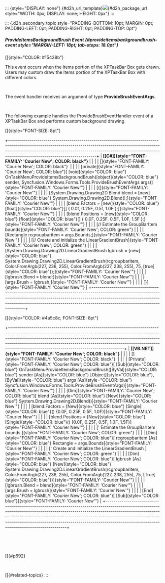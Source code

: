 ::: {style="DISPLAY: none"}
[](ms-xhelp:///?Id=d2h_url_template){#d2h_url_template}![](!package_url!){#d2h_package_url style="WIDTH: 0px; DISPLAY: none; HEIGHT: 0px"}
:::

::: {.d2h_secondary_topic style="PADDING-BOTTOM: 10pt; MARGIN: 0pt; PADDING-LEFT: 0pt; PADDING-RIGHT: 0pt; PADDING-TOP: 0pt"}
##### ProvideItemsBackgroundBrush Event {#provideitemsbackgroundbrush-event style="MARGIN-LEFT: 18pt; tab-stops: 18.0pt"}

[]{style="COLOR: #15428b"} 

This event occurs when the Items portion of the XPTaskBar Box gets drawn. Users may custom draw the Items portion of the XPTaskBar Box with different colors.

 

The event handler receives an argument of type **ProvideBrushEventArgs**.

 

The following example handles the ProvideBrushEventHandler event of a XPTaskBar Box and performs custom background drawing.

[]{style="FONT-SIZE: 8pt"} 

+--------------------------------------------------------------------------------------------------------------------------------------------------------------------------------------------------------------------------------------------------------------------------------------+
| **[\[C#\]]{style="FONT-FAMILY: 'Courier New'; COLOR: black"}**                                                                                                                                                                                                                       |
|                                                                                                                                                                                                                                                                                      |
| []{style="FONT-FAMILY: 'Courier New'; COLOR: black"}                                                                                                                                                                                                                                 |
|                                                                                                                                                                                                                                                                                      |
| [private]{style="FONT-FAMILY: 'Courier New'; COLOR: blue"}[ [void]{style="COLOR: blue"} OnTaskMenuProvideItemsBackgroundBrush([object]{style="COLOR: blue"} sender, Syncfusion.Windows.Forms.Tools.ProvideBrushEventArgs args)]{style="FONT-FAMILY: 'Courier New'"}                  |
|                                                                                                                                                                                                                                                                                      |
| [{]{style="FONT-FAMILY: 'Courier New'"}                                                                                                                                                                                                                                              |
|                                                                                                                                                                                                                                                                                      |
| [System.Drawing.Drawing2D.Blend blend = [new]{style="COLOR: blue"} System.Drawing.Drawing2D.Blend();]{style="FONT-FAMILY: 'Courier New'"}                                                                                                                                            |
|                                                                                                                                                                                                                                                                                      |
| [blend.Factors = [new]{style="COLOR: blue"} [float]{style="COLOR: blue"}\[\] { 0.0f, 0.25F, 0.5f, 1.0F };]{style="FONT-FAMILY: 'Courier New'"}                                                                                                                                       |
|                                                                                                                                                                                                                                                                                      |
| [blend.Positions = [new]{style="COLOR: blue"} [float]{style="COLOR: blue"}\[\] { 0.0F, 0.25F, 0.5F, 1.0F, 1.5F };]{style="FONT-FAMILY: 'Courier New'"}                                                                                                                               |
|                                                                                                                                                                                                                                                                                      |
| [// Estimate the GroupBarItem bounds]{style="FONT-FAMILY: 'Courier New'; COLOR: green"}                                                                                                                                                                                              |
|                                                                                                                                                                                                                                                                                      |
| [Rectangle rcgroupbaritem = args.Bounds;]{style="FONT-FAMILY: 'Courier New'"}                                                                                                                                                                                                        |
|                                                                                                                                                                                                                                                                                      |
| [// Create and initialize the LinearGradientBrush]{style="FONT-FAMILY: 'Courier New'; COLOR: green"}                                                                                                                                                                                 |
|                                                                                                                                                                                                                                                                                      |
| [System.Drawing.Drawing2D.LinearGradientBrush lgbrush = [new]{style="COLOR: blue"} System.Drawing.Drawing2D.LinearGradientBrush(rcgroupbaritem, Color.FromArgb(227, 238, 255), Color.FromArgb(227, 238, 255), 75, [true]{style="COLOR: blue"});]{style="FONT-FAMILY: 'Courier New'"} |
|                                                                                                                                                                                                                                                                                      |
| [lgbrush.Blend = blend;]{style="FONT-FAMILY: 'Courier New'"}                                                                                                                                                                                                                         |
|                                                                                                                                                                                                                                                                                      |
| [args.Brush = lgbrush;]{style="FONT-FAMILY: 'Courier New'"}                                                                                                                                                                                                                          |
|                                                                                                                                                                                                                                                                                      |
| [}]{style="FONT-FAMILY: 'Courier New'"}                                                                                                                                                                                                                                              |
+--------------------------------------------------------------------------------------------------------------------------------------------------------------------------------------------------------------------------------------------------------------------------------------+

[]{style="COLOR: #4a5c8c; FONT-SIZE: 8pt"} 

+----------------------------------------------------------------------------------------------------------------------------------------------------------------------------------------------------------------------------------------------------------------------------------------------------------------------------------------------------------------------------------+
| **[\[VB.NET\]]{style="FONT-FAMILY: 'Courier New'; COLOR: black"}**                                                                                                                                                                                                                                                                                                               |
|                                                                                                                                                                                                                                                                                                                                                                                  |
| []{style="FONT-FAMILY: 'Courier New'; COLOR: black"}                                                                                                                                                                                                                                                                                                                             |
|                                                                                                                                                                                                                                                                                                                                                                                  |
| [Private]{style="FONT-FAMILY: 'Courier New'; COLOR: blue"}[ [Sub]{style="COLOR: blue"} OnTaskMenuProvideItemsBackgroundBrush([ByVal]{style="COLOR: blue"} sender [As]{style="COLOR: blue"} [Object]{style="COLOR: blue"}, [ByVal]{style="COLOR: blue"} args [As]{style="COLOR: blue"} Syncfusion.Windows.Forms.Tools.ProvideBrushEventArgs)]{style="FONT-FAMILY: 'Courier New'"} |
|                                                                                                                                                                                                                                                                                                                                                                                  |
| [Dim]{style="FONT-FAMILY: 'Courier New'; COLOR: blue"}[ blend [As]{style="COLOR: blue"} [New]{style="COLOR: blue"} System.Drawing.Drawing2D.Blend()]{style="FONT-FAMILY: 'Courier New'"}                                                                                                                                                                                         |
|                                                                                                                                                                                                                                                                                                                                                                                  |
| [blend.Factors = [New]{style="COLOR: blue"} [Single]{style="COLOR: blue"}() {0.0F, 0.25F, 0.5F, 1.0F}]{style="FONT-FAMILY: 'Courier New'"}                                                                                                                                                                                                                                       |
|                                                                                                                                                                                                                                                                                                                                                                                  |
| [blend.Positions = [New]{style="COLOR: blue"} [Single]{style="COLOR: blue"}() {0.0F, 0.25F, 0.5F, 1.0F, 1.5F}]{style="FONT-FAMILY: 'Courier New'"}                                                                                                                                                                                                                               |
|                                                                                                                                                                                                                                                                                                                                                                                  |
| [\' Estimate the GroupBarItem bounds ]{style="FONT-FAMILY: 'Courier New'; COLOR: green"}                                                                                                                                                                                                                                                                                         |
|                                                                                                                                                                                                                                                                                                                                                                                  |
| [Dim]{style="FONT-FAMILY: 'Courier New'; COLOR: blue"}[ rcgroupbaritem [As]{style="COLOR: blue"} Rectangle = args.Bounds]{style="FONT-FAMILY: 'Courier New'"}                                                                                                                                                                                                                    |
|                                                                                                                                                                                                                                                                                                                                                                                  |
| [\' Create and initialize the LinearGradientBrush ]{style="FONT-FAMILY: 'Courier New'; COLOR: green"}                                                                                                                                                                                                                                                                            |
|                                                                                                                                                                                                                                                                                                                                                                                  |
| [Dim]{style="FONT-FAMILY: 'Courier New'; COLOR: blue"}[ lgbrush [As]{style="COLOR: blue"} [New]{style="COLOR: blue"} System.Drawing.Drawing2D.LinearGradientBrush(rcgroupbaritem, Color.FromArgb(227, 238, 255), Color.FromArgb(227, 238, 255), 75, [True]{style="COLOR: blue"})]{style="FONT-FAMILY: 'Courier New'"}                                                            |
|                                                                                                                                                                                                                                                                                                                                                                                  |
| [lgbrush.Blend = blend]{style="FONT-FAMILY: 'Courier New'"}                                                                                                                                                                                                                                                                                                                      |
|                                                                                                                                                                                                                                                                                                                                                                                  |
| [args.Brush = lgbrush]{style="FONT-FAMILY: 'Courier New'"}                                                                                                                                                                                                                                                                                                                       |
|                                                                                                                                                                                                                                                                                                                                                                                  |
| [End]{style="FONT-FAMILY: 'Courier New'; COLOR: blue"}[ [Sub]{style="COLOR: blue"}]{style="FONT-FAMILY: 'Courier New'"}                                                                                                                                                                                                                                                          |
+----------------------------------------------------------------------------------------------------------------------------------------------------------------------------------------------------------------------------------------------------------------------------------------------------------------------------------------------------------------------------------+

 

 

[]{#p692} 

 

[]{#related-topics}
:::
